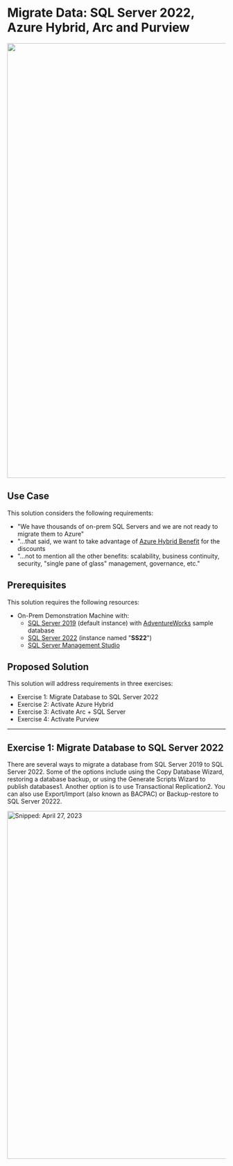 # Migrate Data: SQL Server 2022, Azure Hybrid, Arc and Purview

<img src="https://user-images.githubusercontent.com/44923999/234937691-8ce2332f-d836-4a7e-a306-6c5d14ef19f7.png" width="1000" />

## Use Case
This solution considers the following requirements:

* "We have thousands of on-prem SQL Servers and we are not ready to migrate them to Azure"
* "...that said, we want to take advantage of [Azure Hybrid Benefit](https://learn.microsoft.com/en-us/azure/azure-sql/azure-hybrid-benefit) for the discounts
* "...not to mention all the other benefits: scalability, business continuity, security, "single pane of glass" management, governance, etc."

## Prerequisites
This solution requires the following resources:

* On-Prem Demonstration Machine with:
  * [SQL Server 2019](https://info.microsoft.com/ww-landing-sql-server-2019.html) (default instance) with [AdventureWorks](https://learn.microsoft.com/en-us/sql/samples/adventureworks-install-configure) sample database
  * [SQL Server 2022](https://info.microsoft.com/ww-landing-sql-server-2022.html) (instance named "**SS22**")
  * [SQL Server Management Studio](https://learn.microsoft.com/en-us/sql/ssms/download-sql-server-management-studio-ssms)

## Proposed Solution
This solution will address requirements in three exercises:

* Exercise 1: Migrate Database to SQL Server 2022
* Exercise 2: Activate Azure Hybrid
* Exercise 3: Activate Arc + SQL Server
* Exercise 4: Activate Purview

-----

## Exercise 1: Migrate Database to SQL Server 2022

There are several ways to migrate a database from SQL Server 2019 to SQL Server 2022. Some of the options include using the Copy Database Wizard, restoring a database backup, or using the Generate Scripts Wizard to publish databases1. Another option is to use Transactional Replication2. You can also use Export/Import (also known as BACPAC) or Backup-restore to SQL Server 20222.

<img src="https://user-images.githubusercontent.com/44923999/234934326-6712a8cf-370f-4faa-9c79-0c8dc3f7fe08.png" width="800" title="Snipped: April 27, 2023" />
